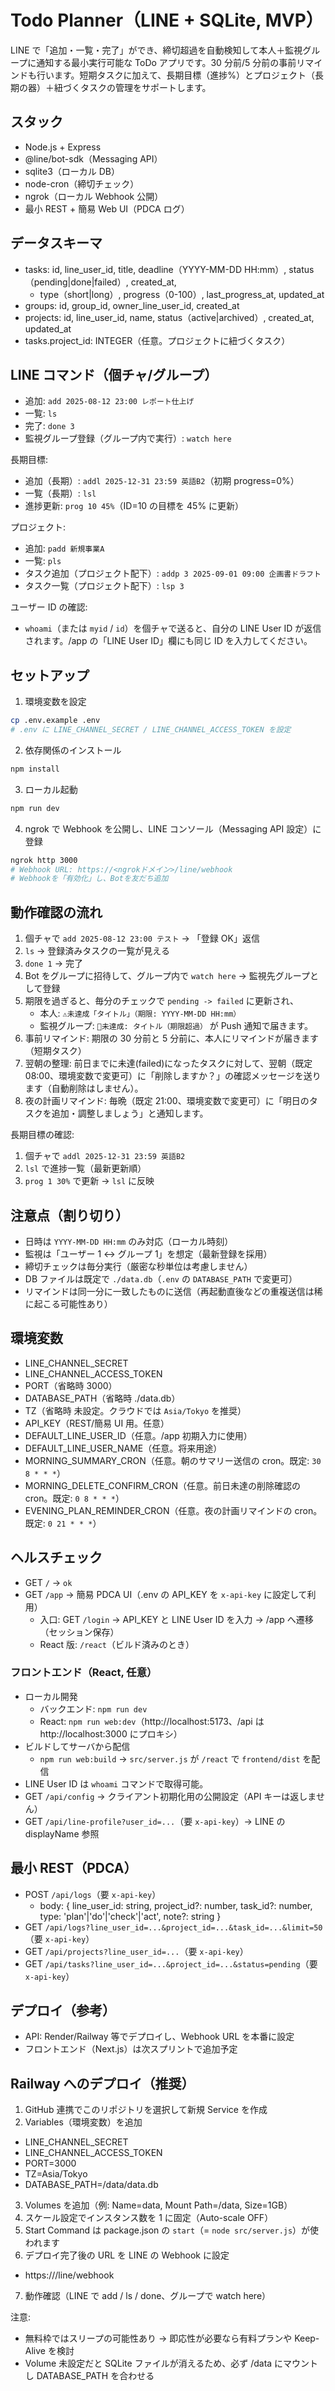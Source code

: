 # Todo Planner（LINE + SQLite, MVP）

LINE で「追加・一覧・完了」ができ、締切超過を自動検知して本人＋監視グループに通知する最小実行可能な ToDo アプリです。30 分前/5 分前の事前リマインドも行います。短期タスクに加えて、長期目標（進捗%）とプロジェクト（長期の器）＋紐づくタスクの管理をサポートします。

## スタック

- Node.js + Express
- @line/bot-sdk（Messaging API）
- sqlite3（ローカル DB）
- node-cron（締切チェック）
- ngrok（ローカル Webhook 公開）
- 最小 REST + 簡易 Web UI（PDCA ログ）

## データスキーマ

- tasks: id, line_user_id, title, deadline（YYYY-MM-DD HH:mm）, status（pending|done|failed）, created_at,
  - type（short|long）, progress（0-100）, last_progress_at, updated_at
- groups: id, group_id, owner_line_user_id, created_at
- projects: id, line_user_id, name, status（active|archived）, created_at, updated_at
- tasks.project_id: INTEGER（任意。プロジェクトに紐づくタスク）

## LINE コマンド（個チャ/グループ）

- 追加: `add 2025-08-12 23:00 レポート仕上げ`
- 一覧: `ls`
- 完了: `done 3`
- 監視グループ登録（グループ内で実行）: `watch here`

長期目標:

- 追加（長期）: `addl 2025-12-31 23:59 英語B2`（初期 progress=0%）
- 一覧（長期）: `lsl`
- 進捗更新: `prog 10 45%`（ID=10 の目標を 45% に更新）

プロジェクト:

- 追加: `padd 新規事業A`
- 一覧: `pls`
- タスク追加（プロジェクト配下）: `addp 3 2025-09-01 09:00 企画書ドラフト`
- タスク一覧（プロジェクト配下）: `lsp 3`

ユーザー ID の確認:

- `whoami`（または `myid` / `id`）を個チャで送ると、自分の LINE User ID が返信されます。/app の「LINE User ID」欄にも同じ ID を入力してください。

## セットアップ

1. 環境変数を設定

```bash
cp .env.example .env
# .env に LINE_CHANNEL_SECRET / LINE_CHANNEL_ACCESS_TOKEN を設定
```

2. 依存関係のインストール

```bash
npm install
```

3. ローカル起動

```bash
npm run dev
```

4. ngrok で Webhook を公開し、LINE コンソール（Messaging API 設定）に登録

```bash
ngrok http 3000
# Webhook URL: https://<ngrokドメイン>/line/webhook
# Webhookを「有効化」し、Botを友だち追加
```

## 動作確認の流れ

1. 個チャで `add 2025-08-12 23:00 テスト` → 「登録 OK」返信
2. `ls` → 登録済みタスクの一覧が見える
3. `done 1` → 完了
4. Bot をグループに招待して、グループ内で `watch here` → 監視先グループとして登録
5. 期限を過ぎると、毎分のチェックで `pending -> failed` に更新され、
   - 本人: `⚠️未達成「タイトル」（期限: YYYY-MM-DD HH:mm）`
   - 監視グループ: `📢未達成: タイトル（期限超過）`
     が Push 通知で届きます。
6. 事前リマインド: 期限の 30 分前と 5 分前に、本人にリマインドが届きます（短期タスク）
7. 翌朝の整理: 前日までに未達(failed)になったタスクに対して、翌朝（既定 08:00、環境変数で変更可）に「削除しますか？」の確認メッセージを送ります（自動削除はしません）。
8. 夜の計画リマインド: 毎晩（既定 21:00、環境変数で変更可）に「明日のタスクを追加・調整しましょう」と通知します。

長期目標の確認:

1. 個チャで `addl 2025-12-31 23:59 英語B2`
2. `lsl` で進捗一覧（最新更新順）
3. `prog 1 30%` で更新 → `lsl` に反映

## 注意点（割り切り）

- 日時は `YYYY-MM-DD HH:mm` のみ対応（ローカル時刻）
- 監視は「ユーザー 1 ↔ グループ 1」を想定（最新登録を採用）
- 締切チェックは毎分実行（厳密な秒単位は考慮しません）
- DB ファイルは既定で `./data.db`（`.env` の `DATABASE_PATH` で変更可）
- リマインドは同一分に一致したものに送信（再起動直後などの重複送信は稀に起こる可能性あり）

## 環境変数

- LINE_CHANNEL_SECRET
- LINE_CHANNEL_ACCESS_TOKEN
- PORT（省略時 3000）
- DATABASE_PATH（省略時 ./data.db）
- TZ（省略時 未設定。クラウドでは `Asia/Tokyo` を推奨）
- API_KEY（REST/簡易 UI 用。任意）
- DEFAULT_LINE_USER_ID（任意。/app 初期入力に使用）
- DEFAULT_LINE_USER_NAME（任意。将来用途）
- MORNING_SUMMARY_CRON（任意。朝のサマリー送信の cron。既定: `30 8 * * *`）
- MORNING_DELETE_CONFIRM_CRON（任意。前日未達の削除確認の cron。既定: `0 8 * * *`）
- EVENING_PLAN_REMINDER_CRON（任意。夜の計画リマインドの cron。既定: `0 21 * * *`）

## ヘルスチェック

- GET `/` → `ok`
- GET `/app` → 簡易 PDCA UI（.env の API_KEY を `x-api-key` に設定して利用）
  - 入口: GET `/login` → API_KEY と LINE User ID を入力 → /app へ遷移（セッション保存）
  - React 版: `/react`（ビルド済みのとき）

### フロントエンド（React, 任意）

- ローカル開発
  - バックエンド: `npm run dev`
  - React: `npm run web:dev`（http://localhost:5173、/api は http://localhost:3000 にプロキシ）
- ビルドしてサーバから配信
  - `npm run web:build` → `src/server.js` が `/react` で `frontend/dist` を配信
- LINE User ID は `whoami` コマンドで取得可能。
- GET `/api/config` → クライアント初期化用の公開設定（API キーは返しません）
- GET `/api/line-profile?user_id=...`（要 `x-api-key`）→ LINE の displayName 参照

## 最小 REST（PDCA）

- POST `/api/logs`（要 `x-api-key`）
  - body: { line_user_id: string, project_id?: number, task_id?: number, type: 'plan'|'do'|'check'|'act', note?: string }
- GET `/api/logs?line_user_id=...&project_id=...&task_id=...&limit=50`（要 `x-api-key`）
- GET `/api/projects?line_user_id=...`（要 `x-api-key`）
- GET `/api/tasks?line_user_id=...&project_id=...&status=pending`（要 `x-api-key`）

## デプロイ（参考）

- API: Render/Railway 等でデプロイし、Webhook URL を本番に設定
- フロントエンド（Next.js）は次スプリントで追加予定

## Railway へのデプロイ（推奨）

1. GitHub 連携でこのリポジトリを選択して新規 Service を作成
2. Variables（環境変数）を追加

- LINE_CHANNEL_SECRET
- LINE_CHANNEL_ACCESS_TOKEN
- PORT=3000
- TZ=Asia/Tokyo
- DATABASE_PATH=/data/data.db

3. Volumes を追加（例: Name=data, Mount Path=/data, Size=1GB）
4. スケール設定でインスタンス数を 1 に固定（Auto-scale OFF）
5. Start Command は package.json の `start`（= `node src/server.js`）が使われます
6. デプロイ完了後の URL を LINE の Webhook に設定

- https://<railway-url>/line/webhook

7. 動作確認（LINE で add / ls / done、グループで watch here）

注意:

- 無料枠ではスリープの可能性あり → 即応性が必要なら有料プランや Keep-Alive を検討
- Volume 未設定だと SQLite ファイルが消えるため、必ず /data にマウントし DATABASE_PATH を合わせる
